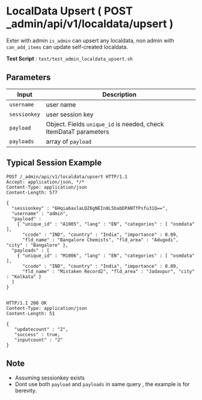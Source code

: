 # LocalData Upsert ( POST _admin/api/v1/localdata/upsert )

Exter with admin `is_admin` can upsert any localdata, non admin with `can_add_items` can update self-created localdata.

**Test Script** : `test/test_admin_localdata_upsert.sh`

## Parameters

| Input | Description |
| ---- | ----------- |
| `username` | user name |
| `sessionkey` | user session key |
| `payload` | Object. Fields `unique_id` is needed, check ItemDataT parameters|
| `payloads` | array of `payload` |

## Typical Session Example

```
POST /_admin/api/v1/localdata/upsert HTTP/1.1
Accept: application/json, */*
Content-Type: application/json
Content-Length: 577

{
  "sessionkey" : "6Hqia6axlaLQZ6gNEIn8L5babDPANTfPsfu31Q==",
  "username" : "admin",
  "payload" : 
    { "unique_id" : "A1005", "lang" : "EN", "categories" : [ "osmdata" ],
      "ccode" : "IND", "country" : "India", "importance" : 0.09,
      "fld_name" : "Bangalore Chemists", "fld_area" : "Adugodi", "city" : "Bangalore" },
  "payloads" : [
    { "unique_id" : "M1006", "lang" : "EN", "categories" : [ "osmdata" ],
      "ccode" : "IND", "country" : "India", "importance" : 0.09,
      "fld_name" : "Mistaken Record2", "fld_area" : "Jadavpur", "city" : "Kolkata" }
  ]
}


HTTP/1.1 200 OK
Content-Type: application/json
Content-Length: 51

{
   "updatecount" : "2",
   "success" : true,
   "inputcount" : "2"
}
```

## Note

- Assuming sessionkey exists
- Dont use both `payload` and `payloads` in same query , the example is for berevity.

